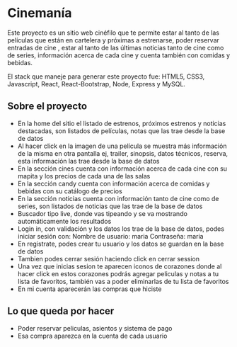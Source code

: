 <h1>Cinemanía</h1>

Este proyecto es un sitio web cinéfilo que te permite estar al tanto de las películas que están en cartelera y próximas a estrenarse, poder reservar entradas de cine , estar al tanto de las últimas noticias tanto de cine como de series, información acerca de cada cine y cuenta también con comidas y bebidas.

El stack que maneje para generar este proyecto fue: 
HTML5, CSS3, Javascript, React, React-Bootstrap, Node, Express y MySQL.


<h2>Sobre el proyecto</h2>

- En la home del sitio el listado de estrenos, próximos estrenos y noticias destacadas, son listados de películas, notas que las trae desde la base de datos
- Al hacer click en la imagen de una película se muestra más información de la misma en otra pantalla ej, trailer, sinopsis, datos técnicos, reserva, esta información las trae desde la base de datos
- En la sección cines cuenta con información acerca de cada cine con su mapita y los precios de cada una de las salas
- En la sección candy cuenta con información acerca de comidas y bebidas con su catálogo de precios
- En la sección noticias cuenta con información tanto de cine como de series, son listados de noticias que las trae de la base de datos
- Buscador tipo live, donde vas tipeando y se va mostrando automáticamente los resultados
- Login in, con validación y los datos los trae de la base de datos, podes iniciar sesión con:
Nombre de usuario: maria 
Contraseña: maria
- En registrate, podes crear tu usuario y los datos se guardan en la base de datos
- Tambien podes cerrar sesión haciendo click en cerrar session 
- Una vez que inicias sesion te aparecen iconos de corazones donde al hacer click en estos corazones podrás agregar peliculas y notas a tu lista de favoritos, también vas a poder eliminarlas de tu lista de favoritos
- En mi cuenta aparecerán las compras que hiciste

<h2>Lo que queda por hacer</h2>

- Poder reservar peliculas, asientos y sistema de pago
- Esa compra aparezca en la cuenta de cada usuario



